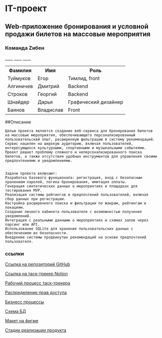 # IT-проект 
## **Web-приложение бронирования и условной продажи билетов на массовые мероприятия**
### Команда Zибен
<table>
    <tr>
        __<th>Фамилия</th>__
        __<th>Имя</th>__
       __<th>Роль</th>__
    </tr>
    <tr>
        <td>Туймуков</td>
        <td>Егор</td>
        <td>Тимлид, front</td>
    </tr>
    <tr>
        <td>Алгиничев</td>
        <td>Дмитрий</td>
        <td>Backend</td>
    </tr>
    <tr>
        <td>Строков</td>
        <td>Георгий</td>
        <td>Backend</td>
    </tr>
    <tr>
        <td>Шнайдер</td>
        <td>Дарья</td>
        <td>Графический дизайнер</td>
    </tr>
    <tr>
        <td>Баянов</td>
        <td>Владислав</td>
        <td>Front</td>
    </tr>
</table>

##Описание
```
Целью проекта является создание веб-сервиса для бронирования билетов на массовые мероприятия, обеспечивающего персонализированный пользовательский опыт, расширенную фильтрацию и систему рекомендаций. Сервис нацелен на широкую аудиторию, включая пользователей, интересующихся культурными, спортивными и музыкальными событиями. Проект решает проблему сложного и неперсонализированного поиска билетов, а также отсутствия удобных инструментов для управления своими предпочтениями и уведомлениями.


Задачи проекта включают:
Разработка базового функционала: регистрация, вход с безопасным хранением паролей, логика бронирования, имитация оплаты.
Генерация синтетических данных о мероприятиях и площадках для тестирования MVP.
Реализация системы рейтингов и предпочтений пользователей, включая сбор данных при регистрации.
Настройка расширенного поиска и фильтрации по жанрам, рейтингам и локациям.
Создание личного кабинета пользователя с возможностью получения уведомлений.
Интеграция с реальными данными о мероприятиях и схемах залов через парсинг или API.
Использование SQLite для хранения пользовательских данных с обеспечением их безопасности.
Внедрение системы продвинутых рекомендаций на основе предпочтений пользователя.

```

### ссылки 
[Ссылка на репозиторий GitHub](https://github.com/Egor-Pomidor-pdf/Python-Project#)

[Ссылка на таск-трекер Notion](https://www.notion.so/Resources-1ac83641f7ab81c0aee2c8e009121929?p=1ac83641f7ab80af9fdbee9e513a4d50&pm=s)

[Рабочий процесс таск-трекера](./forReadmeFile/Снимок.PNG)

[Распределение прав доступа](./forReadmeFile/распределениеПрав.jpg)

[Бизнесс процессы](./forReadmeFile/БизнессПроцессыФото.PNG)

[Схема БД](./forReadmeFile/Схема_БД.jpg)


[Макет на фигме](https://www.figma.com/design/DlNAubvnVvWGtQP1QCFsDF/%D1%81%D0%B0%D0%B9%D1%82?node-id=0-1&t=gV54C6zdYlhL8os1-1)


[Стадии реализации продукта](./forReadmeFile/СтадииРазвитияПродукта.PNG)












<!-- Название команды	Zибен
ФИО участника_1	Алгиничев Дмитрий
ФИО участника_2	Туймуков Егор
ФИО участника_3	Строков Георгий
ФИО участника_4	Шнайдер Дарья
ФИО участника_5	Баянов Владислав
Репозиторий	https://github.com/Egor-Pomidor-pdf/Python-Project#
Доп ресупсы	https://www.notion.so/Resources-1ac83641f7ab81c0aee2c8e009121929?p=1ac83641f7ab80af9fdbee9e513a4d50&pm=s

P.S: В ближайшее время будет скорректировано  -->
